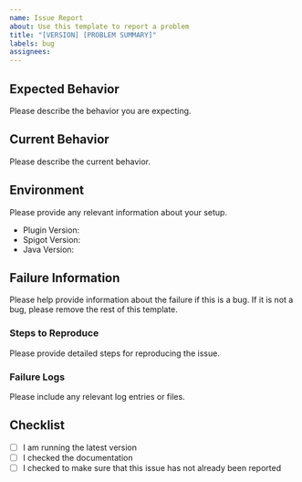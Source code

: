 ```yaml
---
name: Issue Report
about: Use this template to report a problem
title: "[VERSION] [PROBLEM SUMMARY]"
labels: bug
assignees:
---
```


## Expected Behavior

Please describe the behavior you are expecting.

## Current Behavior

Please describe the current behavior.

## Environment

Please provide any relevant information about your setup.

* Plugin Version:
* Spigot Version:
* Java Version:

## Failure Information

Please help provide information about the failure if this is a bug.
If it is not a bug, please remove the rest of this template.

### Steps to Reproduce

Please provide detailed steps for reproducing the issue.

### Failure Logs

Please include any relevant log entries or files.

## Checklist

- [ ] I am running the latest version
- [ ] I checked the documentation
- [ ] I checked to make sure that this issue has not already been reported